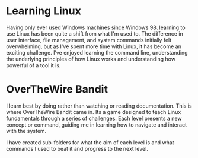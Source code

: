 # Learning Linux

Having only ever used Windows machines since Windows 98, learning to use Linux has been quite a shift from what I'm used to. The difference in user interface, file management, and system commands initially felt overwhelming, but as I've spent more time with Linux, it has become an exciting challenge. I’ve enjoyed learning the command line, understanding the underlying principles of how Linux works and understanding how powerful of a tool it is. 

# OverTheWire Bandit

I learn best by doing rather than watching or reading documentation. This is where OverTheWire Bandit came in. Its a game designed to teach Linux fundamentals through a series of challenges. Each level presents a new concept or command, guiding me in learning how to navigate and interact with the system.

I have created sub-folders for what the aim of each level is and what commands I used to beat it and progress to the next level.
